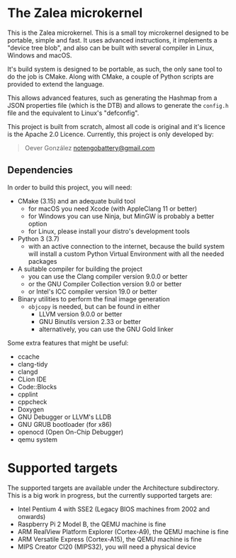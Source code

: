 # The Zalea microkernel

This is the Zalea microkernel. This is a small toy microkernel designed to be
portable, simple and fast. It uses advanced instructions, it implements a
"device tree blob", and also can be built with several compiler in Linux,
Windows and macOS.

It's build system is designed to be portable, as such, the only sane tool to do
the job is CMake. Along with CMake, a couple of Python scripts are provided to
extend the language.

This allows advanced features, such as generating the Hashmap from a JSON
properties file (which is the DTB) and allows to generate the `config.h` file
and the equivalent to Linux's "defconfig".

This project is built from scratch, almost all code is original and it's licence
is the Apache 2.0 Licence. Currently, this project is only developed by:

> Oever González <notengobattery@gmail.com>

## Dependencies

In order to build this project, you will need:

- CMake (3.15) and an adequate build tool
  - for macOS you need Xcode (with AppleClang 11 or better)
  - for Windows you can use Ninja, but MinGW is probably a better option
  - for Linux, please install your distro's development tools
- Python 3 (3.7)
  - with an active connection to the internet, because the build system will
    install a custom Python Virtual Environment with all the needed packages
- A suitable compiler for building the project
  - you can use the Clang compiler version 9.0.0 or better
  - or the GNU Compiler Collection version 9.0 or better
  - or Intel's ICC compiler version 19.0 or better
- Binary utilities to perform the final image generation
  - `objcopy` is needed, but can be found in either
    - LLVM version 9.0.0 or better
    - GNU Binutils version 2.33 or better
    - alternatively, you can use the GNU Gold linker

Some extra features that might be useful:

- ccache
- clang-tidy
- clangd
- CLion IDE
- Code::Blocks
- cpplint
- cppcheck
- Doxygen
- GNU Debugger or LLVM's LLDB
- GNU GRUB bootloader (for x86)
- openocd (Open On-Chip Debugger)
- qemu system

# Supported targets

The supported targets are available under the Architecture subdirectory. This is
a big work in progress, but the currently supported targets are:

- Intel Pentium 4 with SSE2 (Legacy BIOS machines from 2002 and onwards)
- Raspberry Pi 2 Model B, the QEMU machine is fine
- ARM RealView Platform Explorer (Cortex-A9), the QEMU machine is fine
- ARM Versatile Express (Cortex-A15), the QEMU machine is fine
- MIPS Creator CI20 (MIPS32), you will need a physical device

